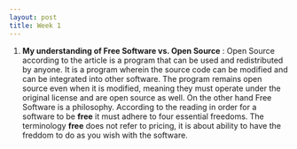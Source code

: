 ```yaml
---
layout: post
title: Week 1
---
```


1. **My understanding of Free Software vs. Open Source** : 
Open Source according to the article is a program that can be used and redistributed by anyone.
It is a program wherein the source code can be modified and can be integrated into other software.
The program remains open source even when it is modified, meaning they must operate under the original license
and are open source as well.
On the other hand Free Software is a philosophy. According to the reading in order for a software to be
**free** it must adhere to four essential freedoms. The terminology **free** does not refer to pricing, it 
is about ability to have the freddom to do as you wish with the software. 
